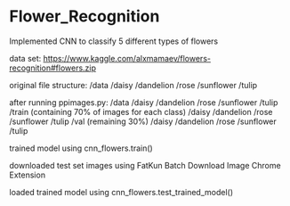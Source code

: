 # Flower_Recognition
Implemented CNN to classify 5 different types of flowers

data set: https://www.kaggle.com/alxmamaev/flowers-recognition#flowers.zip

original file structure:
/data
    /daisy
    /dandelion
    /rose
    /sunflower
    /tulip
    
after running ppimages.py:
/data
    /daisy
    /dandelion
    /rose
    /sunflower
    /tulip
/train (containing 70% of images for each class)
    /daisy
    /dandelion
    /rose
    /sunflower
    /tulip
/val (remaining 30%)
    /daisy
    /dandelion
    /rose
    /sunflower
    /tulip
    
trained model using cnn_flowers.train()

downloaded test set images using FatKun Batch Download Image Chrome Extension

loaded trained model using cnn_flowers.test_trained_model()

